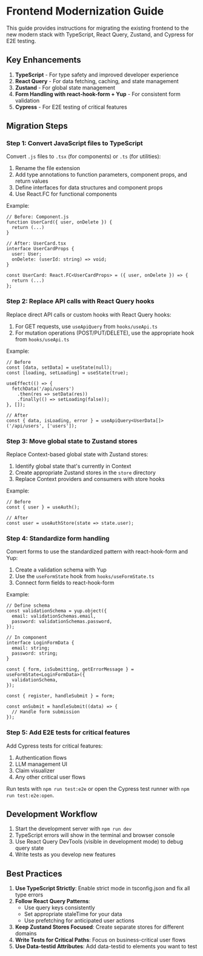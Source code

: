 # Frontend Modernization Guide

This guide provides instructions for migrating the existing frontend to the new modern stack with TypeScript, React Query, Zustand, and Cypress for E2E testing.

## Key Enhancements

1. **TypeScript** - For type safety and improved developer experience
2. **React Query** - For data fetching, caching, and state management
3. **Zustand** - For global state management
4. **Form Handling with react-hook-form + Yup** - For consistent form validation
5. **Cypress** - For E2E testing of critical features

## Migration Steps

### Step 1: Convert JavaScript files to TypeScript

Convert `.js` files to `.tsx` (for components) or `.ts` (for utilities):

1. Rename the file extension
2. Add type annotations to function parameters, component props, and return values
3. Define interfaces for data structures and component props
4. Use React.FC for functional components

Example:
```tsx
// Before: Component.js
function UserCard({ user, onDelete }) {
  return (...)
}

// After: UserCard.tsx
interface UserCardProps {
  user: User;
  onDelete: (userId: string) => void;
}

const UserCard: React.FC<UserCardProps> = ({ user, onDelete }) => {
  return (...)
};
```

### Step 2: Replace API calls with React Query hooks

Replace direct API calls or custom hooks with React Query hooks:

1. For GET requests, use `useApiQuery` from `hooks/useApi.ts`
2. For mutation operations (POST/PUT/DELETE), use the appropriate hook from `hooks/useApi.ts`

Example:
```tsx
// Before
const [data, setData] = useState(null);
const [loading, setLoading] = useState(true);

useEffect(() => {
  fetchData('/api/users')
    .then(res => setData(res))
    .finally(() => setLoading(false));
}, []);

// After
const { data, isLoading, error } = useApiQuery<UserData[]>('/api/users', ['users']);
```

### Step 3: Move global state to Zustand stores

Replace Context-based global state with Zustand stores:

1. Identify global state that's currently in Context
2. Create appropriate Zustand stores in the `store` directory
3. Replace Context providers and consumers with store hooks

Example:
```tsx
// Before
const { user } = useAuth();

// After
const user = useAuthStore(state => state.user);
```

### Step 4: Standardize form handling

Convert forms to use the standardized pattern with react-hook-form and Yup:

1. Create a validation schema with Yup
2. Use the `useFormState` hook from `hooks/useFormState.ts`
3. Connect form fields to react-hook-form

Example:
```tsx
// Define schema
const validationSchema = yup.object({
  email: validationSchemas.email,
  password: validationSchemas.password,
});

// In component
interface LoginFormData {
  email: string;
  password: string;
}

const { form, isSubmitting, getErrorMessage } = useFormState<LoginFormData>({
  validationSchema,
});

const { register, handleSubmit } = form;

const onSubmit = handleSubmit((data) => {
  // Handle form submission
});
```

### Step 5: Add E2E tests for critical features

Add Cypress tests for critical features:

1. Authentication flows
2. LLM management UI
3. Claim visualizer
4. Any other critical user flows

Run tests with `npm run test:e2e` or open the Cypress test runner with `npm run test:e2e:open`.

## Development Workflow

1. Start the development server with `npm run dev`
2. TypeScript errors will show in the terminal and browser console
3. Use React Query DevTools (visible in development mode) to debug query state
4. Write tests as you develop new features

## Best Practices

1. **Use TypeScript Strictly**: Enable strict mode in tsconfig.json and fix all type errors
2. **Follow React Query Patterns**: 
   - Use query keys consistently
   - Set appropriate staleTime for your data
   - Use prefetching for anticipated user actions
3. **Keep Zustand Stores Focused**: Create separate stores for different domains
4. **Write Tests for Critical Paths**: Focus on business-critical user flows
5. **Use Data-testid Attributes**: Add data-testid to elements you want to test